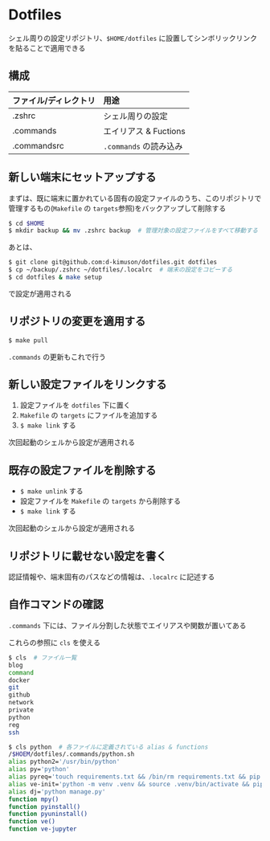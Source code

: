 # Dotfiles

シェル周りの設定リポジトリ、`$HOME/dotfiles` に設置してシンボリックリンクを貼ることで適用できる

## 構成

| ファイル/ディレクトリ | 用途                   |
| :-------------------- | :--------------------- |
| .zshrc                | シェル周りの設定       |
| .commands             | エイリアス & Fuctions  |
| .commandsrc           | `.commands` の読み込み |

## 新しい端末にセットアップする

まずは、既に端末に置かれている固有の設定ファイルのうち、このリポジトリで管理するもの(`Makefile` の `targets`参照)をバックアップして削除する

``` bash
$ cd $HOME
$ mkdir backup && mv .zshrc backup  # 管理対象の設定ファイルをすべて移動する
```

あとは、

``` sh
$ git clone git@github.com:d-kimuson/dotfiles.git dotfiles
$ cp ~/backup/.zshrc ~/dotfiles/.localrc  # 端末の設定をコピーする
$ cd dotfiles & make setup
```

で設定が適用される

## リポジトリの変更を適用する

``` sh
$ make pull
```

`.commands` の更新もこれで行う

## 新しい設定ファイルをリンクする

1. 設定ファイルを `dotfiles` 下に置く
2. `Makefile` の `targets` にファイルを追加する
2. `$ make link` する

次回起動のシェルから設定が適用される

## 既存の設定ファイルを削除する

- `$ make unlink` する
- 設定ファイルを `Makefile` の `targets` から削除する
- `$ make link` する

次回起動のシェルから設定が適用される

## リポジトリに載せない設定を書く

認証情報や、端末固有のパスなどの情報は、`.localrc` に記述する

## 自作コマンドの確認

`.commands` 下には、ファイル分割した状態でエイリアスや関数が置いてある

これらの参照に `cls` を使える

``` sh
$ cls  # ファイル一覧
blog
command
docker
git
github
network
private
python
reg
ssh

$ cls python  # 各ファイルに定義されている alias & functions
/$HOEM/dotfiles/.commands/python.sh
alias python2='/usr/bin/python'
alias py='python'
alias pyreq='touch requirements.txt && /bin/rm requirements.txt && pip freeze > requirements.txt'
alias ve-init='python -m venv .venv && source .venv/bin/activate && pip install --upgrade pip'
alias dj='python manage.py'
function mpy()
function pyinstall()
function pyuninstall()
function ve()
function ve-jupyter
```
